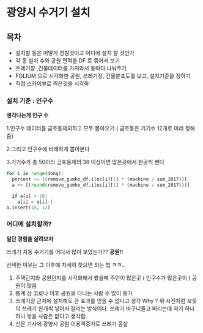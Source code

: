 # 광양시 수거기 설치

## 목차
+ 설치할 동은 어떻게 정할것이고 어디에 설치 할 것인가
+ 각 동 설치 수와 공원 면적을 DF 로 묶어서 보기
+ 쓰레기장 ,건물데이터를 가져와서 동마다 나눠주기
+ FOLIUM 으로 시각화한 공원, 쓰레기장, 건물분포도를 보고, 설치기준을 정하기
+ 직접 스카이뷰로 찍은것을 시각화

### 설치 기준 : 인구수
**생각나는게 인구 수**

1.인구수 데이터를 금호동제외하고  모두 뽑아오기 ( 금호동은 기기수 12개로 미리 정해줌)

2.그리고 인구수에 비례하게 뽑아본다

3.기기수가 총 50이라 금호동제외 38 이상이면 많은곳에서 한곳씩 뺀다
```python
for i in range(dong):
  percent += [(remove_gumho_df.iloc[i][1] * (machine / sum_2017))]
  a += [(round(remove_gumho_df.iloc[i][1] * (machine / sum_2017)))]

  if a[i] > 10:
    a[i] = a[i]-1
a.insert(10, 12)
```
### 어디에 설치할까?
**일단 경험을 살려보자**

쓰레기 자동 수거기를 어디서 많이 보았는가?? **공원!!**

선택한 이유는 그 이후에 자세히 찾으면 되는 법 ㅋㅋ..

1. 주택단지와 공원단지를 시각화해서 봤을때 주민이 많은곳 ( 인구수가 많은곳이 ) 공원이 많음
2. 통계 상 코로나 이후 공원을 다니는 사람 수 많이 증가
3. 쓰레기장 근처에 설치해도 큰 효과를 얻을 수 없다고 생각
Why ? 위 사진처럼 보듯이 쓰레기 한개씩 넣어서 갈리는 방식이다. 쓰레기 바구니들고 버리는데 저기 하나하나 넣을
사람은 없다고 생각함.
4. 신문  기사에 광양시 공원 이용객증가로 쓰레기 몸살

